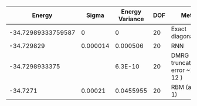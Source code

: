 | Energy             | Sigma    | Energy Variance | DOF | Method                                | Data Repository |
|--------------------|----------|-----------------|-----|---------------------------------------|-----------------|
| -34.72989333759587 | 0        | 0               | 20  | Exact diagonalization                 | N/A             |
| -34.729829         | 0.000014 | 0.000506        | 20  | RNN                                   |                 |
| -34.7298933375     |          | 6.3E-10         | 20  | DMRG (max truncation error ~1.0E-12 ) |                 |
| -34.7271           | 0.00021  | 0.0455955       | 20  | RBM (alpha = 1)                       |                 |
